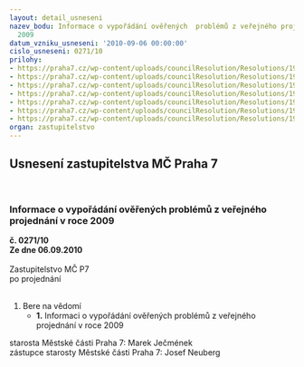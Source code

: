 ```yaml
---
layout: detail_usneseni
nazev_bodu: Informace o vypořádání ověřených  problémů z veřejného projednání v roce
  2009
datum_vzniku_usneseni: '2010-09-06 00:00:00'
cislo_usneseni: 0271/10
prilohy:
- https://praha7.cz/wp-content/uploads/councilResolution/Resolutions/19481/5-10-probl%c3%a9m_%c4%8d._1,_2_%c5%beivotn%c3%ad_prost%c5%99ed%c3%ad.doc
- https://praha7.cz/wp-content/uploads/councilResolution/Resolutions/19481/5-10-probl%c3%a9m_%c4%8d__1234_doprava.doc
- https://praha7.cz/wp-content/uploads/councilResolution/Resolutions/19481/5-10-probl%c3%a9m_%c4%8d._5_%c3%bazemn%c3%ad_rozvoj.doc
- https://praha7.cz/wp-content/uploads/councilResolution/Resolutions/19481/5-10-probl%c3%a9m_%c4%8d._6_%c3%bazemn%c3%ad_rozvoj.doc
- https://praha7.cz/wp-content/uploads/councilResolution/Resolutions/19481/5-10-probl%c3%a9m_%c4%8d._7,_8_soci%c3%a1ln%c3%ad_soudr%c5%benost.doc
- https://praha7.cz/wp-content/uploads/councilResolution/Resolutions/19481/5-10-probl%c3%a9m_%c4%8d__9_podnik%c3%a1n%c3%ad.doc
- https://praha7.cz/wp-content/uploads/councilResolution/Resolutions/19481/5-10-%c5%99e%c5%a1en%c3%ad_probl%c3%a9m_fzm.doc
organ: zastupitelstvo
---
```

<div id="ucUsn_pList" class="usn">
	<span><h2>Usnesení zastupitelstva MČ Praha 7 </h2>
<br></span><div class="standBody">
<span><h3>Informace o vypořádání ověřených  problémů z veřejného projednání v roce 2009</h3></span><div class="center">
		<strong>č. 0271/10</strong><br>
	</div>
<div class="center">
		<strong>Ze dne 06.09.2010</strong><br><br>
	</div>Zastupitelstvo MČ P7<br> po projednání<br><br><ol><li>Bere na vědomí<ul><li>
<strong>1.</strong> Informaci o vypořádání ověřených  problémů z veřejného projednání v roce 2009</li></ul>
</li></ol>starosta Městské části Praha 7: Marek Ječmének<br>zástupce starosty Městské části Praha 7: Josef Neuberg
</div>
</div>